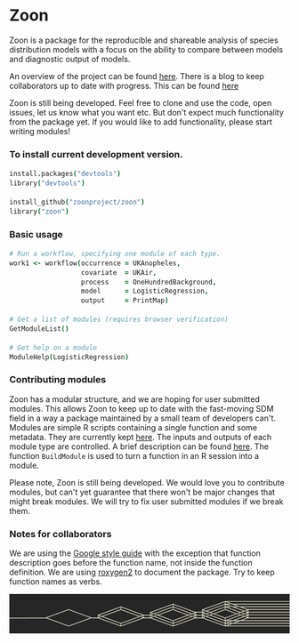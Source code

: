 # Zoon

Zoon is a package for the reproducible and shareable analysis of species distribution models with a focus on the ability to compare between models and diagnostic output of models.


An overview of the project can be found [here](http://www.2020science.net/research/species-distribution-modelling).
There is a blog to keep collaborators up to date with progress. This can be found [here](http://zoonproject.wordpress.com)

Zoon is still being developed. Feel free to clone and use the code, open issues, let us know what you want etc. But don't expect much functionality from the package yet. If you would like to add functionality, please start writing modules!





### To install current development version.

```coffee
install.packages("devtools")
library("devtools")

install_github("zoonproject/zoon")
library("zoon")
```

### Basic usage

```coffee
# Run a workflow, specifying one module of each type.
work1 <- workflow(occurrence = UKAnopheles,
                  covariate  = UKAir,
                  process    = OneHundredBackground,
                  model      = LogisticRegression,
                  output     = PrintMap)

# Get a list of modules (requires browser verification)
GetModuleList()

# Get help on a module
ModuleHelp(LogisticRegression)
```


### Contributing modules

Zoon has a modular structure, and we are hoping for user submitted modules. This allows Zoon to keep up to date with the fast-moving SDM field in a way a package maintained by a small team of developers can't. Modules are simple R scripts containing a single function and some metadata. They are currently kept [here](https://github.com/zoonproject/modules). The inputs and outputs of each module type are controlled. A brief description can be found [here](https://github.com/zoonproject/zoon/blob/master/vignettes/Module_IO_for_devs.Rmd). The function `BuildModule` is used to turn a function in an R session into a module. 

Please note, Zoon is still being developed. We would love you to contribute modules, but can't yet guarantee that there won't be major changes that might break modules. We will try to fix user submitted modules if we break them. 


### Notes for collaborators

We are using the [Google style guide](https://google-styleguide.googlecode.com/svn/trunk/Rguide.xml) with the exception that function description goes before the function name, not inside the function definition. We are using [roxygen2](http://cran.r-project.org/web/packages/roxygen2/vignettes/roxygen2.html) to document the package. Try to keep function names as verbs.


![Zoon banner](https://github.com/zoonproject/blog/blob/master/zoon.jpg)
